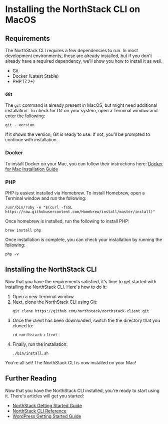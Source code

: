 # Installing the NorthStack CLI on MacOS

## Requirements

The NorthStack CLI requires a few dependencies to run. In most development environments, these are already installed, but if you don't already have a required dependency, we'll show you how to install it as well.

* Git
* Docker (Latest Stable)
* PHP (7.2+)

### Git

The `git` command is already present in MacOS, but might need additional installation. To check for Git on your system, open a Terminal window and enter the following:

```shell
git --version
```

If it shows the version, Git is ready to use. If not, you'll be prompted to continue with installation.

### Docker

To install Docker on your Mac, you can follow their instructions here:
[Docker for Mac Installation Guide](https://docs.docker.com/docker-for-mac/install/)

### PHP

PHP is easiest installed via Homebrew. To install Homebrew, open a Terminal window and run the following:
```shell
/usr/bin/ruby -e "$(curl -fsSL https://raw.githubusercontent.com/Homebrew/install/master/install)"
```

Once homebrew is installed, run the following to install PHP:
```shell
brew install php
```

Once installation is complete, you can check your installation by running the following:
```shell
php -v
```

## Installing the NorthStack CLI

Now that you have the requirements satisfied, it's time to get started with installing the NorthStack CLI. Here's how to do it:

1. Open a new Terminal window.
2. Next, clone the NorthStack CLI using Git:
   ```shell
   git clone https://github.com/northstack/northstack-client.git
   ```
3. Once the client has been downloaded, switch the the directory that you cloned to:
   ```shell
   cd northstack-client
   ```
4. Finally, run the installation:
   ```shell
   ./bin/install.sh
   ```

You're all set! The NorthStack CLI is now installed on your Mac!

## Further Reading

Now that you have the NorthStack CLI installed, you're ready to start using it. There's articles will get you started:

* [NorthStack Getting Started Guide](/getting-started.md)
* [NorthStack CLI Reference](/cli/reference/)
* [WordPress Getting Started Guide](/wordpress/getting-started.md)